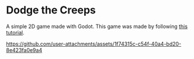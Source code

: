 # Dodge the Creeps
A simple 2D game made with Godot. This game was made by following [this tutorial](https://docs.godotengine.org/en/stable/getting_started/first_2d_game/index.html).



https://github.com/user-attachments/assets/1f74315c-c54f-40a4-bd20-8e423fa0e9a4

